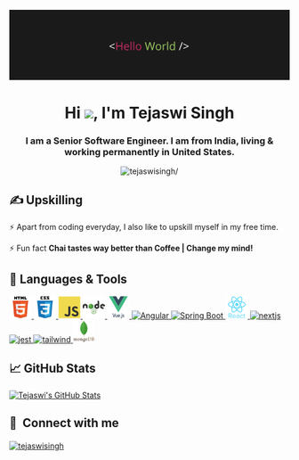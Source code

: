 <!--
**tejaswisingh/tejaswisingh** is a ✨ _special_ ✨ repository because its `README.md` (this file) appears on your GitHub profile.

Here are some ideas to get you started:

- 🔭 I’m currently working on ...
- 🌱 I’m currently learning ...
- 👯 I’m looking to collaborate on ...
- 🤔 I’m looking for help with ...
- 💬 Ask me about ...
- 📫 How to reach me: ...
- 😄 Pronouns: ...
- ⚡ Fun fact: ...
# Hello folks!👋
-->
![Header](https://github.com/tejaswisingh/tejaswisingh/blob/main/images/banner.png)

<h1 align="center">Hi  <img src="https://raw.githubusercontent.com/MartinHeinz/MartinHeinz/master/wave.gif" width="30px">,
 I'm Tejaswi Singh</h1>
 
<h3 align="center">I am a Senior Software Engineer. I am from India, living & working permanently in United States.</h3>


<p align="center"> <img src=https://komarev.com/ghpvc/?username=tejaswisingh alt=tejaswisingh/> </p>

## &#x270d; Upskilling

⚡ Apart from coding everyday, I also like to upskill myself in my free time.

⚡ Fun fact **Chai tastes way better than Coffee | Change my mind!**

## 🔧 Languages & Tools
<p align="left">
    <a href="https://www.w3.org/html/" target="_blank"> <img src="https://raw.githubusercontent.com/devicons/devicon/master/icons/html5/html5-original-wordmark.svg" alt="html5" width="40" height="40"/> </a>
    <a href="https://www.w3schools.com/css/" target="_blank"> <img src="https://raw.githubusercontent.com/devicons/devicon/master/icons/css3/css3-original-wordmark.svg" alt="css3" width="40" height="40"/> </a>
    <a href="https://developer.mozilla.org/en-US/docs/Web/JavaScript" target="_blank"> <img src="https://raw.githubusercontent.com/devicons/devicon/master/icons/javascript/javascript-original.svg" alt="javascript" width="40" height="40"/> </a>
      <a href="https://nodejs.org" target="_blank"> <img src="https://raw.githubusercontent.com/devicons/devicon/master/icons/nodejs/nodejs-original-wordmark.svg" alt="nodejs" width="40" height="40"/> </a>
      <a href="https://vuejs.org/" target="_blank"> <img src="https://raw.githubusercontent.com/devicons/devicon/master/icons/vuejs/vuejs-original-wordmark.svg" alt="vuejs" width="40" height="40"/> </a>
    <a href="https://angular.io/" target="_blank"> <img src="https://angular.io/assets/images/logos/angular/angular.svg" alt="Angular" width="40" height="40"/> </a>
    <a href="https://angular.io/" target="_blank"> <img src="https://upload.wikimedia.org/wikipedia/commons/4/44/Spring_Framework_Logo_2018.svg" alt="Spring Boot" width="auto" height="40"/> </a>
      <a href="https://reactjs.org/" target="_blank"> <img src="https://raw.githubusercontent.com/devicons/devicon/master/icons/react/react-original-wordmark.svg" alt="react" width="40" height="40"/> </a>
    <a href="https://nextjs.org/" target="_blank"> <img src="https://cdn.worldvectorlogo.com/logos/nextjs-3.svg" alt="nextjs" width="40" height="40"/> </a>
    <a href="https://jestjs.io" target="_blank"> <img src="https://www.vectorlogo.zone/logos/jestjsio/jestjsio-icon.svg" alt="jest" width="40" height="40"/> </a>
    <a href="https://tailwindcss.com/" target="_blank"> <img src="https://www.vectorlogo.zone/logos/tailwindcss/tailwindcss-icon.svg" alt="tailwind" width="40" height="40"/> </a>
    <a href="https://www.mongodb.com/" target="_blank"> <img src="https://raw.githubusercontent.com/devicons/devicon/master/icons/mongodb/mongodb-original-wordmark.svg" alt="mongodb" width="40" height="40"/> </a>     
</p>

## &#x1f4c8; GitHub Stats
<!-- <a href="https://github.com/tejaswisingh/tejaswisingh">
  <img align="center" src="https://github-readme-stats.vercel.app/api/top-langs/?username=tejaswisingh&title_color=ffffff&text_color=c9cacc&icon_color=2bbc8a&bg_color=1d1f21&langs_count=3" />
</a> -->
<a href="https://github.com/tejaswisingh/tejaswisingh">
  <img align="center" src="https://github-readme-stats.vercel.app/api?username=tejaswisingh&show_icons=true&line_height=27&count_private=true&title_color=ffffff&text_color=c9cacc&icon_color=2bbc8a&bg_color=1d1f21" alt="Tejaswi's GitHub Stats" />
</a>
<!-- <a href="https://github.com/tejaswisingh/tejaswisingh">
   <img align="center" src="https://github-readme-stats.vercel.app/api/pin/?username=tejaswisingh&repo=Basic-Web-Scraper&title_color=ffffff&text_color=c9cacc&icon_color=2bbc8a&bg_color=1d1f21" />
</a>
<a href="https://github.com/tejaswisingh/tejaswisingh">
   <img align="center" src="https://github-readme-stats.vercel.app/api/pin/?username=tejaswisingh&repo=Aisle-Finder&title_color=ffffff&text_color=c9cacc&icon_color=2bbc8a&bg_color=1d1f21" />
</a> -->

## 🔗 &nbsp;**Connect with me**
<p align="left">
<a href="https://linkedin.com/in/tejaswisingh" target="blank"><img align="center" src="https://raw.githubusercontent.com/rahuldkjain/github-profile-readme-generator/master/src/images/icons/Social/linked-in-alt.svg" alt="tejaswisingh" height="30" width="40" /></a>
